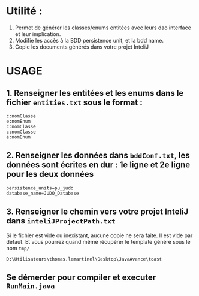 # Utilité :
1. Permet de générer les classes/enums entitées avec leurs dao interface et leur implication.
2. Modifie les accès à la BDD persistence unit, et la bdd name. 
3. Copie les documents générés dans votre projet InteliJ
# USAGE
## 1. Renseigner les entitées et les enums dans le fichier `entities.txt` sous le format :
```
c:nomClasse
e:nomEnum
c:nomClasse
c:nomClasse
e:nomEnum
```

## 2. Renseigner les données dans `bddConf.txt`, les données sont écrites en dur : 1e ligne et 2e ligne pour les deux données
```
persistence_units=pu_judo
database_name=JUDO_Database
```

## 3. Renseigner le chemin vers votre projet InteliJ dans `inteliJProjectPath.txt`
Si le fichier est vide ou inexistant, aucune copie ne sera faite. Il est vide par défaut. Et vous pourrez quand même récupérer le template généré sous le nom `tmp/`
```
D:\Utilisateurs\thomas.lemartinel\Desktop\JavaAvance\toast
```


## Se démerder pour compiler et executer `RunMain.java`